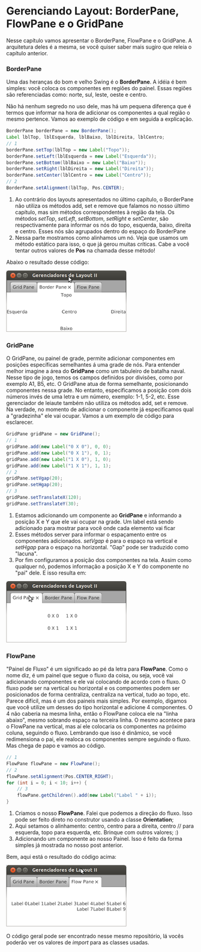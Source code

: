 # Gerenciando Layout: BorderPane, FlowPane e o GridPane

Nesse capítulo vamos apresentar o BorderPane, FlowPane e o GridPane. A arquitetura deles é a mesma, se você quiser saber mais sugiro que releia o capítulo anterior. 

### BorderPane 

Uma das heranças do bom e velho Swing é o **BorderPane**. A idéia é bem simples: você coloca os componentes em regiões do painel. Essas regiões são referenciadas como: norte, sul, leste, oeste e centro.

Não há nenhum segredo no uso dele, mas há um pequena diferença que é termos que informar na hora de adicionar os componentes a qual região o mesmo pertence. Vamos ao exemplo de código e em seguida a explicação. 

```java
BorderPane borderPane = new BorderPane();
Label lblTop, lblEsquerda, lblBaixo, lblDireita, lblCentro;
// 1
borderPane.setTop(lblTop = new Label("Topo"));
borderPane.setLeft(lblEsquerda = new Label("Esquerda"));
borderPane.setBottom(lblBaixo = new Label("Baixo"));
borderPane.setRight(lblDireita = new Label("Direita"));
borderPane.setCenter(lblCentro = new Label("Centro"));
// 2
BorderPane.setAlignment(lblTop, Pos.CENTER);
```
1. Ao contrário dos layouts apresentados no último capítulo, o BorderPane não utiliza os métodos add, set e remove que falamos no nosso último capítulo, mas sim métodos correspondentes à região da tela. Os métodos *setTop*, *setLeft*, *setBottom*, *setRight* e *setCenter*, são respectivamente para informar os nós do topo, esquerda, baixo, direita e centro. Esses nós são agrupados dentro do espaço do BorderPane
2. Nessa parte mostramos como alinhamos um nó. Veja que usamos um método estático para isso, o que já gerou muitas críticas. Cabe a você tentar outros valores de **Pos** na chamada desse método!

Abaixo o resultado desse código:

![](../imagens/telas/border-pane.png)


### GridPane 

O GridPane, ou painel de grade, permite adicionar componentes em posições específicas semelhantes á uma grade de nós. Para entender melhor imagine a área do **GridPane** como um tabuleiro de batalha naval. Nesse tipo de jogo, temos os campos definidos por divisões, como por exemplo A1, B5, etc. O GridPane atua de forma semelhante, posicionando componentes nessa grade. No entanto, especificamos a posição com dois números invés de uma letra e um número, exemplo: 1-1, 5-2, etc. Esse gerenciador de leiaute também não utiliza os métodos add, set e remove. Na verdade, no momento de adicionar o componente já especificamos qual a "gradezinha" ele vai ocupar. Vamos a um exemplo de código para esclarecer. 
```java
GridPane gridPane = new GridPane();
// 1 
gridPane.add(new Label("0 X 0"), 0, 0);
gridPane.add(new Label("0 X 1"), 0, 1);
gridPane.add(new Label("1 X 0"), 1, 0);
gridPane.add(new Label("1 X 1"), 1, 1);
// 2
gridPane.setVgap(20);
gridPane.setHgap(20);
// 3
gridPane.setTranslateX(120);
gridPane.setTranslateY(30);
```

1. Estamos adicionando um componente ao **GridPane** e informando a posição X e Y que ele vai ocupar na grade. Um label está sendo adicionado para mostrar para você onde cada elemento vai ficar
2. Esses métodos server para informar o espaçamento entre os componentes adicionados. *setVgap* é para o espaço na vertical e *setHgap* para o espaço na horizontal. "Gap" pode ser traduzido como "lacuna".
3. Por fim configuramos a posição dos componentes na tela. Assim como qualquer nó, podemos informação a posição X e Y do componente no "pai" dele.
E isso resulta em:

![](../imagens/telas/grid-pane.png)

### FlowPane 

"Painel de Fluxo" é um significado ao pé da letra para **FlowPane**. Como o nome diz, é um painel que segue o fluxo da coisa, ou seja, vocẽ vai adicionando componentes e ele vai colocando de acordo com o fluxo. O fluxo pode ser na vertical ou horizontal e os compomentes podem ser posicionados de forma centraliza, centraliza na vertical, tudo ao topo, etc. Parece difícil, mas é um dos paineis mais simples. Por exemplo, digamos que você utilize um desses do tipo horizontal e adicione 4 componentes. O 4 não caberia na mesma linha, então o FlowPane coloca ele na "linha abaixo", mesmo sobrando espaço na terceira linha. O mesmo acontece para o FlowPane na vertical, mas aí ele colocaria os componentes na próximo coluna, seguindo o fluxo. Lembrando que isso é dinâmico, se vocề redimensiona o pai, ele realoca os componentes sempre seguindo o fluxo. Mas chega de papo e vamos ao código. 
```java
// 1
FlowPane flowPane = new FlowPane();
// 2
flowPane.setAlignment(Pos.CENTER_RIGHT);
for (int i = 0; i < 10; i++) {
    // 3    
    flowPane.getChildren().add(new Label("Label " + i));
}
```
1. Criamos o nosso **FlowPane**. Falei que podemos a direção do fluxo. Isso pode ser feito direto no construtor usando a classe **Orientation**;
2. Aqui setamos o alinhamento: centro, centro para a direita, centro // para esquerda, topo para esquerda, etc. Brinque com outros valores; :)
3. Adicionando um componente ao nosso Painel. Isso é feito da forma simples já mostrada no nosso post anterior.

Bem, aqui está o resultado do código acima:

![](../imagens/telas/flow-pane.png)

O código geral pode ser encontrado nesse mesmo repositório, lá vocês poderão ver os valores de *import* para as classes usadas.


